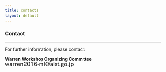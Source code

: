 ```yaml
---
title: contacts
layout: default
---
```

<!-- MAIN CONTENT -->
<div id="main_content_wrap" class="outer">
  <section id="main_content" class="inner">
  <h3>Contact</h3>
  <hr>
  <p id="registration">For further information, please contact:</p>
    <p><strong>Warren Workshop Organizing Committee</strong><br>
    <img class="contact" alt="warrenworkshop_email.png" src="../images/warrenworkshop_email.png" border="0">
    </p>
  </section>
</div>
